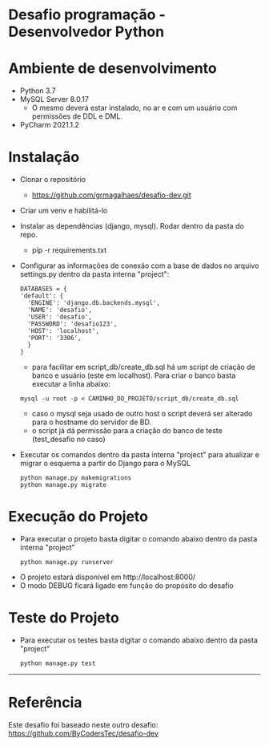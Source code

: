 # Desafio programação - Desenvolvedor Python

# Ambiente de desenvolvimento
* Python 3.7
* MySQL Server 8.0.17 
  * O mesmo deverá estar instalado, no ar e com um usuário com permissões de DDL e DML.
* PyCharm 2021.1.2

# Instalação
* Clonar o repositório 
  * https://github.com/grmagalhaes/desafio-dev.git
* Criar um venv e habilitá-lo
* Instalar as dependências (django, mysql). Rodar dentro da pasta do repo.
    * pip -r requirements.txt
* Configurar as informações de conexão com a base de dados no arquivo settings.py dentro da pasta interna "project":  
    ```
    DATABASES = {
    'default': {
      'ENGINE': 'django.db.backends.mysql',
      'NAME': 'desafio',
      'USER': 'desafio',
      'PASSWORD': 'desafio123',
      'HOST': 'localhost',
      'PORT': '3306',
      }
    }
    ```
    * para facilitar em script_db/create_db.sql há um script de criação de banco e usuário (este em localhost). Para criar o banco basta executar a linha abaixo:
    ```
    mysql -u root -p < CAMINHO_DO_PROJETO/script_db/create_db.sql
    ```
    * caso o mysql seja usado de outro host o script deverá ser alterado para o hostname do servidor de BD.
    * o script já dá permissão para a criação do banco de teste (test_desafio no caso)

    
* Executar os comandos dentro da pasta interna "project" para atualizar e migrar o esquema a partir do Django para o MySQL
    ```
    python manage.py makemigrations
    python manage.py migrate
    ```

# Execução do Projeto
* Para executar o projeto basta digitar o comando abaixo dentro da pasta interna "project"
    ```
    python manage.py runserver
    ```
* O projeto estará disponível em http://localhost:8000/
* O modo DEBUG ficará ligado em função do propósito do desafio

# Teste do Projeto
* Para executar os testes basta digitar o comando abaixo dentro da pasta "project"
    ```
    python manage.py test
    ```
---

# Referência

Este desafio foi baseado neste outro desafio: https://github.com/ByCodersTec/desafio-dev
